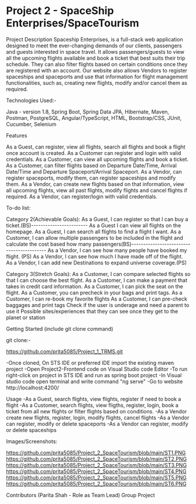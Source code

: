 # Project 2 - SpaceShip Enterprises/SpaceTourism

Project Description
Spaceship Enterprises, is a full-stack web application designed to meet the ever-changing demands of our clients, passengers and guests interested in space travel. It allows passengers/guests to view all the upcoming flights available and book a ticket that best suits their trip schedule. They can also filter flights based on certain conditions once they are registered with an account. Our website also allows Vendors to register spaceships and spaceports and use that information for flight management functionalities, such as, creating new flights, modify and/or cancel them as required.

Technologies Used:-

Java - version 1.8,
Spring Boot,
Spring Data JPA,
Hibernate,
Maven,
Postman,
PostgreSQL,
Angular/TypeScript,
HTML,
Bootstrap/CSS,
JUnit,
Cucumber,
Selenium

Features

As a Guest, can register, view all flights, search all flights and book a flight once account is created.
As a Customer can register and login with valid credentials.
As a Customer, can view all upcoming flights and book a ticket.
As a Customer, can filter flights based on Departure Date/Time, Arrival Date/Time and Departure Spaceport/Arrival Spaceport.
As a Vendor, can register spaceports, modify them, can register spaceships and modify them. 
As a Vendor, can create new flights based on that information, view all upcoming flights, view all past flights, modify flights and cancel flights if required.
As a Vendor, can register/login with valid credentials.

To-do list:

Category 2(Achievable Goals):
As a Guest, I can register so that I can buy a ticket.(BS)------------------------
As a Guest I can view all flights on the homepage.
As a Guest, I can search all flights to find a flight I want.
As a Customer, I can allow multiple passengers to be included in the flight and calculate the cost based how many passengers(BS)------------------------------------------
As a Vendor, I can see how many people have booked my flight. (PS)
As a Vendor, I can see how much I have made off of the flight.
As a Vendor, I can add new Destinations to expand universe coverage.(PS)


Category 3(Stretch Goals):
As a Customer, I can compare selected flights so that I can choose the best flight.
As a Customer, I can make a payment that takes in credit card information.
As a Customer, I can pick the seat on the flight.
As a Customer, you can precheck in your bags and print tags.
As a Customer, I can re-book my favorite flights
As a Customer, I can pre-check baggages and print tags
Check if the user is underage and need a parent to use it 
Possible sites/experiences that they can see once they get to the planet or station


Getting Started
(include git clone command)

git clone:-

https://github.com/prita5085/Project_1_TRMS.git

-Once cloned, On STS IDE or preferred IDE import the existing maven project
-Open Project2-Frontend code on Visual Studio code Editor
-To run right-click on project in STS IDE and run as spring boot project
-In Visual studio code open terminal and write command "ng serve"
-Go to website http://localhost:4200/

Usage
-As a Guest, search flights, view flights, register if need to book a flight
-As a Customer, search flights, view fligths, register, login, book a ticket from all new flights or filter flights based on conditions.
-As a Vendor create new flights, register, login, modify flights, cancel flights
-As a Vendor can register, modify or delete spaceports
-As a Vendor can register, modify or delete spaceships

Images/Screenshots:

https://github.com/prita5085/Project_2_SpaceTourism/blob/main/ST1.PNG
https://github.com/prita5085/Project_2_SpaceTourism/blob/main/ST2.PNG
https://github.com/prita5085/Project_2_SpaceTourism/blob/main/ST3.PNG
https://github.com/prita5085/Project_2_SpaceTourism/blob/main/ST4.PNG
https://github.com/prita5085/Project_2_SpaceTourism/blob/main/ST5.PNG
https://github.com/prita5085/Project_2_SpaceTourism/blob/main/ST6.PNG

Contributors
(Parita Shah - Role as Team Lead)
Group Project
